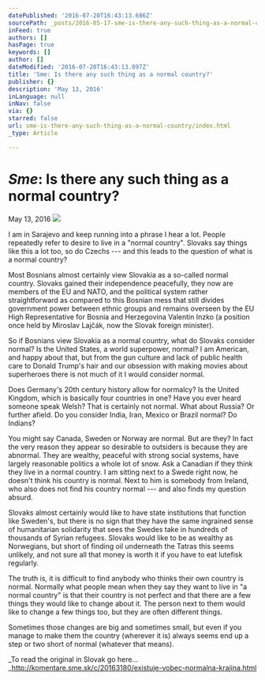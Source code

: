 ```yaml
---
datePublished: '2016-07-20T16:43:13.686Z'
sourcePath: _posts/2016-05-17-sme-is-there-any-such-thing-as-a-normal-country.md
inFeed: true
authors: []
hasPage: true
keywords: []
author: []
dateModified: '2016-07-20T16:43:13.097Z'
title: 'Sme: Is there any such thing as a normal country?'
publisher: {}
description: 'May 13, 2016'
inLanguage: null
inNav: false
via: {}
starred: false
url: sme-is-there-any-such-thing-as-a-normal-country/index.html
_type: Article

---
```

# _**Sme**_**: Is there any such thing as a normal country?**

May 13, 2016
![](https://the-grid-user-content.s3-us-west-2.amazonaws.com/3b65acbe-a0f9-4035-a843-062eb5ddabb7.jpg)

I am in Sarajevo and keep running into a phrase I hear a lot. People repeatedly refer to desire to live in a "normal country". Slovaks say things like this a lot too, so do Czechs --- and this leads to the question of what is a normal country?

Most Bosnians almost certainly view Slovakia as a so-called normal country. Slovaks gained their independence peacefully, they now are members of the EU and NATO, and the political system rather straightforward as compared to this Bosnian mess that still divides government power between ethnic groups and remains overseen by the EU High Representative for Bosnia and Herzegovina Valentin Inzko (a position once held by Miroslav Lajčák, now the Slovak foreign minister).

So if Bosnians view Slovakia as a normal country, what do Slovaks consider normal? Is the United States, a world superpower, normal? I am American, and happy about that, but from the gun culture and lack of public health care to Donald Trump's hair and our obsession with making movies about superheroes there is not much of it I would consider normal.

Does Germany's 20th century history allow for normalcy? Is the United Kingdom, which is basically four countries in one? Have you ever heard someone speak Welsh? That is certainly not normal. What about Russia? Or further afield. Do you consider India, Iran, Mexico or Brazil normal? Do Indians?

You might say Canada, Sweden or Norway are normal. But are they? In fact the very reason they appear so desirable to outsiders is because they are abnormal. They are wealthy, peaceful with strong social systems, have largely reasonable politics a whole lot of snow. Ask a Canadian if they think they live in a normal country. I am sitting next to a Swede right now, he doesn't think his country is normal. Next to him is somebody from Ireland, who also does not find his country normal --- and also finds my question absurd.

Slovaks almost certainly would like to have state institutions that function like Sweden's, but there is no sign that they have the same ingrained sense of humanitarian solidarity that sees the Swedes take in hundreds of thousands of Syrian refugees. Slovaks would like to be as wealthy as Norwegians, but short of finding oil underneath the Tatras this seems unlikely, and not sure all that money is worth it if you have to eat lutefisk regularly.

The truth is, it is difficult to find anybody who thinks their own country is normal. Normally what people mean when they say they want to live in "a normal country" is that their country is not perfect and that there are a few things they would like to change about it. The person next to them would like to change a few things too, but they are often different things.

Sometimes those changes are big and sometimes small, but even if you manage to make them the country (wherever it is) always seems end up a step or two short of normal (whatever that means).

_To read the original in Slovak go here... _http://komentare.sme.sk/c/20163180/existuje-vobec-normalna-krajina.html